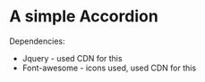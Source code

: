 # A simple Accordion

Dependencies:
  - Jquery - used CDN for this
  - Font-awesome - icons used, used CDN for this 
